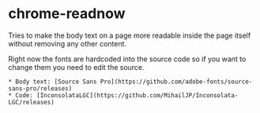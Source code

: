 # chrome-readnow

Tries to make the body text on a page more readable inside the page itself
without removing any other content.

Right now the fonts are hardcoded into the source code so if you want to
change them you need to edit the source.

	* Body text: [Source Sans Pro](https://github.com/adobe-fonts/source-sans-pro/releases)
	* Code: [InconsolataLGC](https://github.com/MihailJP/Inconsolata-LGC/releases)
